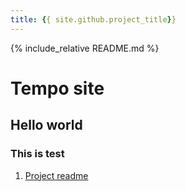```yaml
---
title: {{ site.github.project_title}}
---
```

<!-- <link rel="stylesheet" type="text/css" href="https://cdn.rawgit.com/aahan/pygments-github-style/master/jekyll-github.css" />
<link rel="stylesheet" type="text/css" href="https://cdn.rawgit.com/jasonm23/markdown-css-themes/gh-pages/swiss.css" /> -->


{% include_relative README.md %}

# Tempo site
## Hello world
### This is test

1. [Project readme](README.md)


<!-- {% include_relative README.md %}

<link href='README.md' type='text/css'>

<p>&nbsp;</p>
<p>README.txt</p>
<p>&nbsp;</p>
<div id="list">
  <p><iframe src="README.md" frameborder="0" height="400"
      width="95%"></iframe></p>
</div>

<object data="./README.md" width="300" height="200">
Not supported
</object> -->

